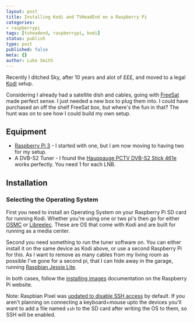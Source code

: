 ```yaml
---
layout: post
title: Installing Kodi and TVHeadEnd on a Raspberry Pi
categories:
- raspberrypi
tags: [tvheadend, raspberrypi, kodi]
status: publish
type: post
published: false
meta: {}
author: Luke Smith
---
```


Recently I ditched Sky, after 10 years and alot of £££, and moved to a legal [Kodi](https://kodi.tv) setup.

Considering I already had a satellite dish and cables, going with [FreeSat](http://www.freesat.co.uk/) made perfect sense. I just needed a new box to plug them into. I could have purchased an off the shelf FreeSat box, but where's the fun in that? The hunt was on to see how I could build my own setup.

## Equipment

- [Raspberry Pi 3](http://amzn.to/2lSwDz2) - I started with one, but I am now moving to having two for my setup.
- A DVB-S2 Tuner - I found the [Hauppauge PCTV DVB-S2 Stick 461e](http://amzn.to/2lSrk2s) works perfectly. You need 1 for each LNB.

## Installation

### Selecting the Operating System

First you need to install an Operating System on your Raspberry Pi SD card for running Kodi. Whether you're using one or two pi's then go for either [OSMC](https://osmc.tv/) or [Libreelec](http://libreelec.tv/). These are OS that come with Kodi and are built for running as a media center.

Second you need something to run the tuner software on. You can either install it on the same device as Kodi above, or use a second Raspberry Pi for this. As I want to remove as many cables from my living room as possible I've gone for a second pi, that I can hide away in the garage, running [Raspbian Jessie Lite](https://www.raspberrypi.org/downloads/raspbian/).

In both cases, follow the [installing images](https://www.raspberrypi.org/documentation/installation/installing-images/README.md) documentation on the Raspberry Pi website.

Note: Raspbian Pixel was [updated to disable SSH access](https://www.raspberrypi.org/blog/page/6/?fish#a-security-update-for-raspbian-pixel) by default. If you aren't planning on connecting a keyboard+mouse upto the devices you'll want to add a file named `ssh` to the SD card after writing the OS to them, so SSH will be enabled.
